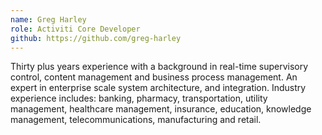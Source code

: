 ```yaml
--- 
name: Greg Harley
role: Activiti Core Developer
github: https://github.com/greg-harley
---
```


Thirty plus years experience with a background in real-time supervisory control, content management and business process management. An expert in enterprise scale system architecture, and integration. Industry experience includes: banking, pharmacy, transportation, utility management, healthcare management, insurance, education, knowledge management, telecommunications, manufacturing and retail.
